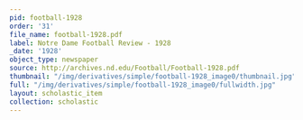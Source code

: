 ```yaml
---
pid: football-1928
order: '31'
file_name: football-1928.pdf
label: Notre Dame Football Review - 1928
_date: '1928'
object_type: newspaper
source: http://archives.nd.edu/Football/Football-1928.pdf
thumbnail: "/img/derivatives/simple/football-1928_image0/thumbnail.jpg"
full: "/img/derivatives/simple/football-1928_image0/fullwidth.jpg"
layout: scholastic_item
collection: scholastic
---
```

